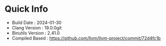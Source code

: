 # Quick Info
* Build Date : 2024-01-30
* Clang Version : 19.0.0git
* Binutils Version : 2.41.0
* Compiled Based : https://github.com/llvm/llvm-project/commit/72d4fc1b
